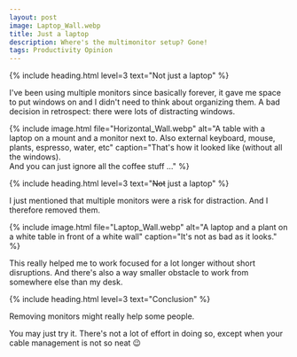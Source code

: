 ```yaml
---
layout: post
image: Laptop_Wall.webp
title: Just a laptop
description: Where's the multimonitor setup? Gone!
tags: Productivity Opinion
---
```


{% include heading.html level=3 text="Not just a laptop" %}

I've been using multiple monitors since basically forever, it gave me space to put windows on and I didn't need to think about organizing them. A bad decision in retrospect: there were lots of distracting windows.

{% include image.html file="Horizontal_Wall.webp" alt="A table with a laptop on a mount and a monitor next to. Also external keyboard, mouse, plants, espresso, water, etc" caption="That's how it looked like (without all the windows).<br>And you can just ignore all the coffee stuff …" %}

{% include heading.html level=3 text="<del>Not</del> just a laptop" %}

I just mentioned that multiple monitors were a risk for distraction. And I therefore removed them.

{% include image.html file="Laptop_Wall.webp" alt="A laptop and a plant on a white table in front of a white wall" caption="It's not as bad as it looks." %}

This really helped me to work focused for a lot longer without short disruptions. And there's also a way smaller obstacle to work from somewhere else than my desk.

{% include heading.html level=3 text="Conclusion" %}

Removing monitors might really help some people.

You may just try it. There's not a lot of effort in doing so, except when your cable management is not so neat 😉
